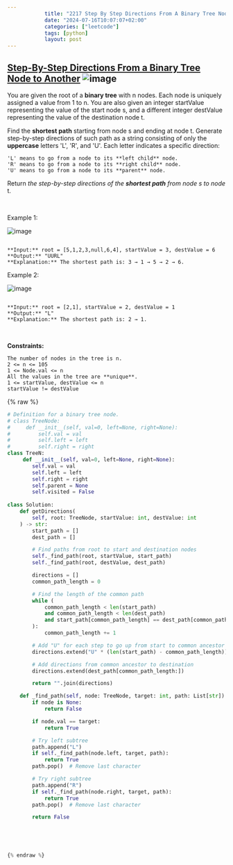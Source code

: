 ```yaml
---
            title: "2217 Step By Step Directions From A Binary Tree Node To Another"
            date: "2024-07-16T10:07:07+02:00"
            categories: ["leetcode"]
            tags: [python]
            layout: post
---
```

            
## [Step-By-Step Directions From a Binary Tree Node to Another](https://leetcode.com/problems/step-by-step-directions-from-a-binary-tree-node-to-another) ![image](https://img.shields.io/badge/Difficulty-Medium-orange)

You are given the root of a **binary tree** with n nodes. Each node is uniquely assigned a value from 1 to n. You are also given an integer startValue representing the value of the start node s, and a different integer destValue representing the value of the destination node t.

Find the **shortest path** starting from node s and ending at node t. Generate step-by-step directions of such path as a string consisting of only the **uppercase** letters 'L', 'R', and 'U'. Each letter indicates a specific direction:

	'L' means to go from a node to its **left child** node.
	'R' means to go from a node to its **right child** node.
	'U' means to go from a node to its **parent** node.

Return *the step-by-step directions of the **shortest path** from node *s* to node* t.

 

Example 1:

![image](https://assets.leetcode.com/uploads/2021/11/15/eg1.png)
```

**Input:** root = [5,1,2,3,null,6,4], startValue = 3, destValue = 6
**Output:** "UURL"
**Explanation:** The shortest path is: 3 → 1 → 5 → 2 → 6.

```

Example 2:

![image](https://assets.leetcode.com/uploads/2021/11/15/eg2.png)
```

**Input:** root = [2,1], startValue = 2, destValue = 1
**Output:** "L"
**Explanation:** The shortest path is: 2 → 1.

```

 

**Constraints:**

	The number of nodes in the tree is n.
	2 <= n <= 105
	1 <= Node.val <= n
	All the values in the tree are **unique**.
	1 <= startValue, destValue <= n
	startValue != destValue

{% raw %}
```python
# Definition for a binary tree node.
# class TreeNode:
#     def __init__(self, val=0, left=None, right=None):
#         self.val = val
#         self.left = left
#         self.right = right
class TreeN:
     def __init__(self, val=0, left=None, right=None):
        self.val = val
        self.left = left
        self.right = right
        self.parent = None
        self.visited = False
        
class Solution:
    def getDirections(
        self, root: TreeNode, startValue: int, destValue: int
    ) -> str:
        start_path = []
        dest_path = []

        # Find paths from root to start and destination nodes
        self._find_path(root, startValue, start_path)
        self._find_path(root, destValue, dest_path)

        directions = []
        common_path_length = 0

        # Find the length of the common path
        while (
            common_path_length < len(start_path)
            and common_path_length < len(dest_path)
            and start_path[common_path_length] == dest_path[common_path_length]
        ):
            common_path_length += 1

        # Add "U" for each step to go up from start to common ancestor
        directions.extend("U" * (len(start_path) - common_path_length))

        # Add directions from common ancestor to destination
        directions.extend(dest_path[common_path_length:])

        return "".join(directions)

    def _find_path(self, node: TreeNode, target: int, path: List[str]) -> bool:
        if node is None:
            return False

        if node.val == target:
            return True

        # Try left subtree
        path.append("L")
        if self._find_path(node.left, target, path):
            return True
        path.pop()  # Remove last character

        # Try right subtree
        path.append("R")
        if self._find_path(node.right, target, path):
            return True
        path.pop()  # Remove last character

        return False

        

        
        
{% endraw %}
